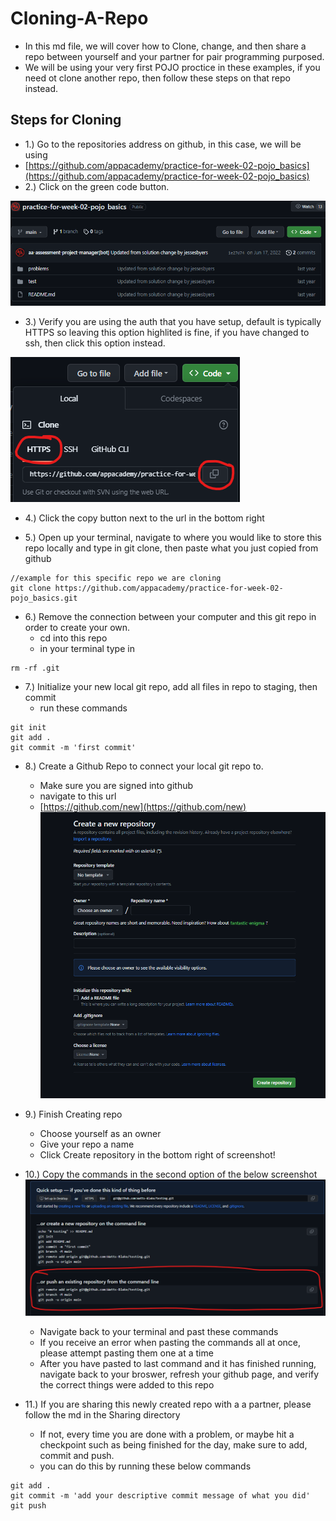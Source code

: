 # Cloning-A-Repo
- In this md file, we will cover how to Clone, change, and then share a repo between yourself and your partner for pair programming purposed.
- We will be using your very first POJO proctice in these examples, if you need ot clone another repo, then follow these steps on that repo instead.

## Steps for Cloning
- 1.) Go to the repositories address on github, in this case, we will be using
- [https://github.com/appacademy/practice-for-week-02-pojo_basics](https://github.com/appacademy/practice-for-week-02-pojo_basics)
- 2.) Click on the green code button.

![Alt text](Screenshot%202023-08-09%20134548.png)

- 3.) Verify you are using the auth that you have setup, default is typically HTTPS so leaving this option highlited is fine, if you have changed to ssh, then click this option instead.

![Alt text](Screenshot%202023-08-09%20134748.png)

- 4.) Click the copy button next to the url in the bottom right

- 5.) Open up your terminal, navigate to where you would like to store this repo locally and type in git clone, then paste what you just copied from github
```
//example for this specific repo we are cloning
git clone https://github.com/appacademy/practice-for-week-02-pojo_basics.git
```
- 6.) Remove the connection between your computer and this git repo in order to create your own.
    - cd into this repo
    - in your terminal type in
```
rm -rf .git
```
- 7.) Initialize your new local git repo, add all files in repo to staging, then commit
    - run these commands
```
git init
git add .
git commit -m 'first commit'
```
- 8.) Create a Github Repo to connect your local git repo to.
    - Make sure you are signed into github
    - navigate to this url
    - [https://github.com/new](https://github.com/new)
![Alt text](Screenshot%202023-08-09%20140113.png)
- 9.) Finish Creating repo
    - Choose yourself as an owner
    - Give your repo a name
    - Click Create repository in the bottom right of screenshot!
- 10.) Copy the commands in the second option of the below screenshot
![Alt text](Screenshot%202023-08-09%20140515.png)

    - Navigate back to your terminal and past these commands
    - If you receive an error when pasting the commands all at once, please attempt pasting them one at a time
    - After you have pasted to last command and it has finished running, navigate back to your broswer, refresh your github page, and verify the correct things were added to this repo

- 11.) If you are sharing this newly created repo with a a partner, please follow the md in the Sharing directory
    - If not, every time you are done with a problem, or maybe hit a checkpoint such as being finished for the day, make sure to add, commit and push.
    - you can do this by running these below commands
```
git add .
git commit -m 'add your descriptive commit message of what you did'
git push
```
